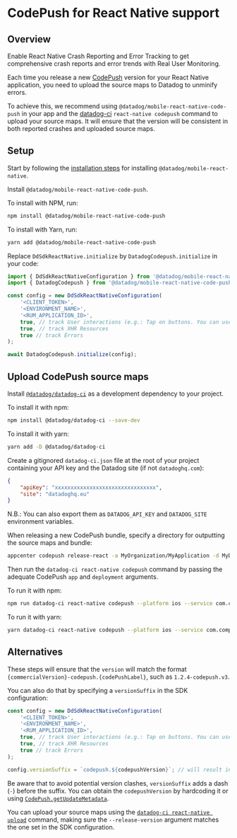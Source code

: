 # CodePush for React Native support

## Overview

Enable React Native Crash Reporting and Error Tracking to get comprehensive crash reports and error trends with Real User Monitoring.

Each time you release a new [CodePush][1] version for your React Native application, you need to upload the source maps to Datadog to unminify errors.

To achieve this, we recommend using `@datadog/mobile-react-native-code-push` in your app and the [datadog-ci][3] `react-native codepush` command to upload your source maps. It will ensure that the version will be consistent in both reported crashes and uploaded source maps.

## Setup

Start by following the [installation steps][2] for installing `@datadog/mobile-react-native`.

Install `@datadog/mobile-react-native-code-push`.

To install with NPM, run:

```sh
npm install @datadog/mobile-react-native-code-push
```

To install with Yarn, run:

```sh
yarn add @datadog/mobile-react-native-code-push
```

Replace `DdSdkReactNative.initialize` by `DatadogCodepush.initialize` in your code:

```js
import { DdSdkReactNativeConfiguration } from '@datadog/mobile-react-native';
import { DatadogCodepush } from '@datadog/mobile-react-native-code-push';

const config = new DdSdkReactNativeConfiguration(
    '<CLIENT_TOKEN>',
    '<ENVIRONMENT_NAME>',
    '<RUM_APPLICATION_ID>',
    true, // track User interactions (e.g.: Tap on buttons. You can use 'accessibilityLabel' element property to give tap action the name, otherwise element type will be reported)
    true, // track XHR Resources
    true // track Errors
);

await DatadogCodepush.initialize(config);
```

## Upload CodePush source maps

Install [`@datadog/datadog-ci`][3] as a development dependency to your project.

To install it with npm:

```sh
npm install @datadog/datadog-ci --save-dev
```

To install it with yarn:

```sh
yarn add -D @datadog/datadog-ci
```

Create a gitignored `datadog-ci.json` file at the root of your project containing your API key and the Datadog site (if not `datadoghq.com`):

```json
{
    "apiKey": "xxxxxxxxxxxxxxxxxxxxxxxxxxxxxxxx",
    "site": "datadoghq.eu"
}
```

N.B.: You can also export them as `DATADOG_API_KEY` and `DATADOG_SITE` environment variables.

When releasing a new CodePush bundle, specify a directory for outputting the source maps and bundle:

```sh
appcenter codepush release-react -a MyOrganization/MyApplication -d MyDeployment --sourcemap-output --output-dir ./build
```

Then run the `datadog-ci react-native codepush` command by passing the adequate CodePush `app` and `deployment` arguments.

To run it with npm:

```sh
npm run datadog-ci react-native codepush --platform ios --service com.company.app --bundle ./build/CodePush/main.jsbundle --sourcemap ./build/CodePush/main.jsbundle.map --app MyOrganization/MyApplication --deployment MyDeployment
```

To run it with yarn:

```sh
yarn datadog-ci react-native codepush --platform ios --service com.company.app --bundle ./build/CodePush/main.jsbundle --sourcemap ./build/CodePush/main.jsbundle.map --app MyOrganization/MyApplication --deployment MyDeployment
```

## Alternatives

These steps will ensure that the `version` will match the format `{commercialVersion}-codepush.{codePushLabel}`, such as `1.2.4-codepush.v3`.

You can also do that by specifying a `versionSuffix` in the SDK configuration:

```js
const config = new DdSdkReactNativeConfiguration(
    '<CLIENT_TOKEN>',
    '<ENVIRONMENT_NAME>',
    '<RUM_APPLICATION_ID>',
    true, // track User interactions (e.g.: Tap on buttons. You can use 'accessibilityLabel' element property to give tap action the name, otherwise element type will be reported)
    true, // track XHR Resources
    true // track Errors
);

config.versionSuffix = `codepush.${codepushVersion}`; // will result in "1.0.0-codepush.v2"
```

Be aware that to avoid potential version clashes, `versionSuffix` adds a dash (`-`) before the suffix.
You can obtain the `codepushVersion` by hardcoding it or using [`CodePush.getUpdateMetadata`][4].

You can upload your source maps using the [`datadog-ci react-native upload`][5] command, making sure the `--release-version` argument matches the one set in the SDK configuration.

[1]: [https://docs.microsoft.com/en-us/appcenter/distribution/codepush/]
[2]: [https://docs.datadoghq.com/real_user_monitoring/reactnative/]
[3]: [https://github.com/DataDog/datadog-ci]
[4]: [https://docs.microsoft.com/en-us/appcenter/distribution/codepush/rn-api-ref#codepushgetupdatemetadata]
[5]: [https://github.com/DataDog/datadog-ci/tree/master/src/commands/react-native#upload]
